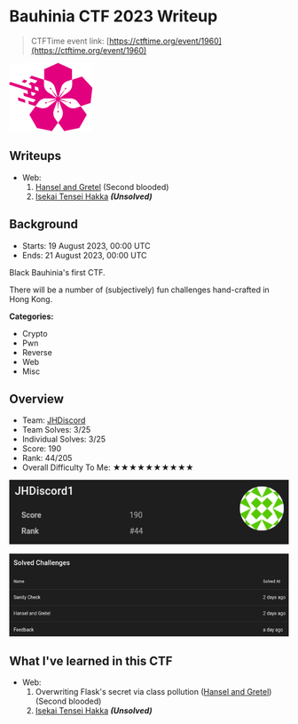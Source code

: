 # Bauhinia CTF 2023 Writeup

> CTFTime event link: [https://ctftime.org/event/1960](https://ctftime.org/event/1960)

![](https://raw.githubusercontent.com/siunam321/CTF-Writeups/main/Bauhinia-CTF-2023/images/banner.png)

## Writeups

- Web:
    1. [Hansel and Gretel](https://siunam321.github.io/ctf/Bauhinia-CTF-2023/Web/Hansel-and-Gretel/) (Second blooded)
    2. [Isekai Tensei Hakka](https://siunam321.github.io/ctf/Bauhinia-CTF-2023/Web/Isekai-Tensei-Hakka/) ***(Unsolved)***

## Background

- Starts: 19 August 2023, 00:00 UTC
- Ends: 21 August 2023, 00:00 UTC

Black Bauhinia's first CTF.

There will be a number of (subjectively) fun challenges hand-crafted in Hong Kong.

**Categories:**

- Crypto
- Pwn
- Reverse
- Web
- Misc

## Overview

- Team: [JHDiscord](https://ctftime.org/team/62434/)
- Team Solves: 3/25
- Individual Solves: 3/25
- Score: 190
- Rank: 44/205
- Overall Difficulty To Me: ★★★★★★★★★★

![](https://raw.githubusercontent.com/siunam321/CTF-Writeups/main/Bauhinia-CTF-2023/images/score.png)

![](https://raw.githubusercontent.com/siunam321/CTF-Writeups/main/Bauhinia-CTF-2023/images/solves.png)

## What I've learned in this CTF

- Web:
    1. Overwriting Flask's secret via class pollution ([Hansel and Gretel](https://siunam321.github.io/ctf/Bauhinia-CTF-2023/Web/Hansel-and-Gretel/)) (Second blooded)
    2. [Isekai Tensei Hakka](https://siunam321.github.io/ctf/Bauhinia-CTF-2023/Web/Isekai-Tensei-Hakka/) ***(Unsolved)***